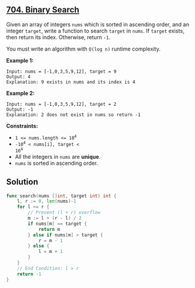 ## [704. Binary Search](https://leetcode.com/problems/binary-search/)


Given an array of integers `nums` which is sorted in ascending order, and an integer `target`, write a function to search `target` in `nums`. If `target` exists, then return its index. Otherwise, return `-1`.

You must write an algorithm with `O(log n)` runtime complexity.

**Example 1:**

```
Input: nums = [-1,0,3,5,9,12], target = 9
Output: 4
Explanation: 9 exists in nums and its index is 4
```

**Example 2:**

```
Input: nums = [-1,0,3,5,9,12], target = 2
Output: -1
Explanation: 2 does not exist in nums so return -1
```

**Constraints:**

*   <code>1 <= nums.length <= 10<sup>4</sup></code>
*   <code>-10<sup>4</sup> < nums[i], target < 10<sup>4</sup></code>
*   All the integers in `nums` are **unique**.
*   `nums` is sorted in ascending order.



## Solution

```go
func search(nums []int, target int) int {
    l, r := 0, len(nums)-1
    for l <= r {
        // Prevent (l + r) overflow
        m := l + (r - l) / 2
        if nums[m] == target {
            return m
        } else if nums[m] > target {
            r = m - 1
        } else {
            l = m + 1
        }
    }
    // End Condition: l > r
    return -1
}
```